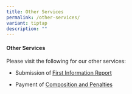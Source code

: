 ```yaml
---
title: Other Services
permalink: /other-services/
variant: tiptap
description: ""
---
```

<h4><strong>Other Services</strong></h4>
<p></p>
<p></p>
<p>Please visit the following for our other services:</p>
<ul data-tight="true" class="tight">
<li>
<p>Submission of<strong> </strong><a href="https://form.gov.sg/5fd6e9961e9fb00011952390" rel="noopener nofollow" target="_blank">First Information Report</a>
</p>
</li>
<li>
<p>Payment of <a href="https://eservices.mlaw.gov.sg/ecoll/" rel="noopener nofollow" target="_blank">Composition and Penalties</a>
</p>
</li>
</ul>
<p></p>
<p></p>